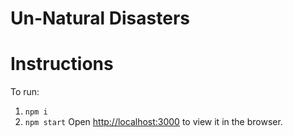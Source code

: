 # Un-Natural Disasters

# Instructions 
To run:
1. `npm i`
2. `npm start`
Open [http://localhost:3000](http://localhost:3000) to view it in the browser.
